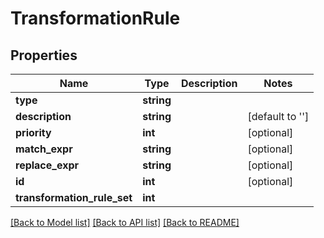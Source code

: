 # TransformationRule

## Properties
Name | Type | Description | Notes
------------ | ------------- | ------------- | -------------
**type** | **string** |  | 
**description** | **string** |  | [default to '']
**priority** | **int** |  | [optional] 
**match_expr** | **string** |  | [optional] 
**replace_expr** | **string** |  | [optional] 
**id** | **int** |  | [optional] 
**transformation_rule_set** | **int** |  | 

[[Back to Model list]](../README.md#documentation-for-models) [[Back to API list]](../README.md#documentation-for-api-endpoints) [[Back to README]](../README.md)


